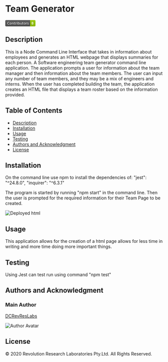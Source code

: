 # Team Generator

<svg xmlns="http://www.w3.org/2000/svg" xmlns:xlink="http://www.w3.org/1999/xlink" width="96" height="20"><linearGradient id="b" x2="0" y2="100%"><stop offset="0" stop-color="#bbb" stop-opacity=".1"/><stop offset="1" stop-opacity=".1"/></linearGradient><clipPath id="a"><rect width="96" height="20" rx="3" fill="#fff"/></clipPath><g clip-path="url(#a)"><path fill="#555" d="M0 0h79v20H0z"/><path fill="#97ca00" d="M79 0h17v20H79z"/><path fill="url(#b)" d="M0 0h96v20H0z"/></g><g fill="#fff" text-anchor="middle" font-family="DejaVu Sans,Verdana,Geneva,sans-serif" font-size="110"> <text x="405" y="150" fill="#010101" fill-opacity=".3" transform="scale(.1)" textLength="690">Version</text><text x="405" y="140" transform="scale(.1)" textLength="690">Contributors</text><text x="865" y="150" fill="#010101" fill-opacity=".3" transform="scale(.1)" textLength="70">1</text><text x="865" y="140" transform="scale(.1)" textLength="70">1.0</text></g> </svg>

## Description

This is a Node Command Line Interface that takes in information about employees and generates an HTML webpage that displays summaries for each person. A Software engineering team generator command line application. The application prompts a user for information about the team manager and then information about the team members. The user can input any number of team members, and they may be a mix of engineers and interns. When the user has completed building the team, the application creates an HTML file that displays a team roster based on the information provided.

## Table of Contents

- [Description](#description)
- [Installation](#installation)
- [Usage](#usage)
- [Testing](#testing)
- [Authors and Acknowledgment](#authors-and-acknowledgment)
- [License](#license)

## Installation

On the command line use npm to install the dependencies of:
"jest": "^24.8.0",
"inquirer": "^6.3.1"

The program is started by running "npm start" in the command line. Then the user is prompted for the required information for their Team Page to be created.

![Deployed html ](./Assets/Images/team-generator.jpg)

## Usage

This application allows for the creation of a html page allows for less time in writing and more time doing more important things.

## Testing

Using Jest can test run using command "npm test"

## Authors and Acknowledgment

### Main Author

[DCRevResLabs](https://github.com/DCRevResLabs)

![Author Avatar](https://avatars0.githubusercontent.com/u/47209814?v=4&s=100)

## License

© 2020 Revolution Research Laboratories Pty.Ltd. All Rights Reserved.
